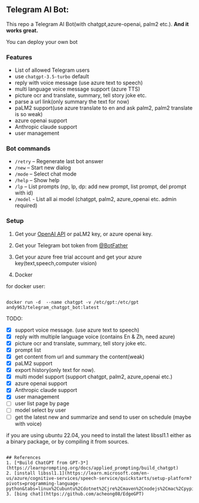 ## Telegram AI Bot:

This repo a Telegram AI Bot(with chatgpt,azure-openai, palm2 etc.). **And it works great.**

You can deploy your own bot

### Features

- List of allowed Telegram users
- use `chatgpt-3.5-turbo` default
- reply with voice message (use azure text to speech)
- multi language voice message support (azure TTS)
- picture ocr and translate, summary, tell story joke etc.
- parse a url link(only summary the text for now)
- paLM2 support(use azure translate to en and ask palm2, palm2 translate is so weak)
- azure openai support
- Anthropic claude support
- user management

### Bot commands

- `/retry` – Regenerate last bot answer
- `/new` – Start new dialog
- `/mode` – Select chat mode
- `/help` – Show help
- `/lp` – List prompts (np, lp, dp: add new prompt, list prompt, del prompt with id)
- `/model` - List all ai model (chatgpt, palm2, azure_openai etc. admin required)

### Setup

1. Get your [OpenAI API](https://openai.com/api/) or paLM2 key, or azure openai key.

2. Get your Telegram bot token from [@BotFather](https://t.me/BotFather)

3. Get your azure free trial account and get your azure key(text,speech,computer vision)

4. Docker

for docker user:

```shell

docker run -d  --name chatgpt -v /etc/gpt:/etc/gpt andy963/telegram_chatgpt_bot:latest
```

TODO:

- [x] support voice message. (use azure text to speech)
- [x] reply with multiple language voice (contains En & Zh, need azure)
- [x] picture ocr and translate, summary, tell story joke etc.
- [x] prompt list
- [x] get content from url and summary the content(weak)
- [x] paLM2 support
- [x] export history(only text for now).
- [x] multi model support (support chatgpt, palm2, azure_openai etc.)
- [x] azure openai support
- [x] Anthropic claude support
- [x] user management
- [ ] user list page by page
- [ ] model select by user
- [ ] get the latest new and summarize and send to user on schedule (maybe with voice)

if you are using ubuntu 22.04, you need to install the latest libssl1.1 either as a binary package, or by compiling it
from sources.
```shell

## References
1. [*Build ChatGPT from GPT-3*](https://learnprompting.org/docs/applied_prompting/build_chatgpt)
2. [install libssl1.1](https://learn.microsoft.com/en-us/azure/cognitive-services/speech-service/quickstarts/setup-platform?pivots=programming-language-python&tabs=linux%2Cubuntu%2Cdotnet%2Cjre%2Cmaven%2Cnodejs%2Cmac%2Cpypi)
3. [bing chat](https://github.com/acheong08/EdgeGPT)